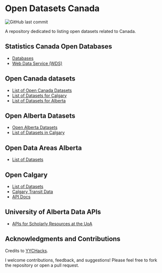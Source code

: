 # Open Datasets Canada

![GitHub last commit](https://img.shields.io/github/last-commit/longnca/Open-Datasets-Canada)

A repository dedicated to listing open datasets related to Canada. 

## Statistics Canada Open Databases

- [Databases](https://www.statcan.gc.ca/en/lode/databases)
- [Web Data Service (WDS)](https://www.statcan.gc.ca/en/developers/wds)

## Open Canada datasets

- [List of Open Canada Datasets](https://search.open.canada.ca/opendata/)
- [List of Datasets for Calgary](https://search.open.canada.ca/opendata/?od-search-portal=Open+Data&search_text=calgary)
- [List of Datasets for Alberta](https://open.canada.ca/data/en/organization/ab?page=5)

## Open Alberta Datasets

- [Open Alberta Datasets](https://open.alberta.ca/dataset)
- [List of Datasets in Calgary](https://open.alberta.ca/dataset?q=%22Calgary%22)

## Open Data Areas Alberta

- [List of Datasets](https://www.opendataareas.ca/#data)

## Open Calgary

- [List of Datasets](https://data.calgary.ca/browse)
- [Calgary Transit Data](https://data.calgary.ca/browse?tags=lrt&utf8=%E2%9C%93)
- [API Docs](https://dev.socrata.com/docs/endpoints.html)

## University of Alberta Data APIs

- [APIs for Scholarly Resources at the UoA](https://www.library.ualberta.ca/about-us/open-data/api)

## Acknowledgments and Contributions

Credits to [YYCHacks](https://yychacks.ca/). 

I welcome contributions, feedback, and suggestions! Please feel free to fork the repository or open a pull request.
